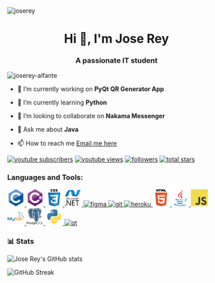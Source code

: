 ![joserey](https://res.cloudinary.com/dwqd0nals/image/upload/v1689513277/Black_And_White_Simple_Text_Gif_Instagram_Post_fvjwtq.gif)
###
<h1 align="center">Hi 👋, I'm Jose Rey</h1>
<h3 align="center">A passionate IT student</h3>

<p align="left"> <img src="https://komarev.com/ghpvc/?username=joserey-alfante&label=Profile%20views&color=0e75b6&style=flat" alt="joserey-alfante" /> </p>

- 🔭 I’m currently working on **PyQt QR Generator App**

- 🌱 I’m currently learning **Python**

- 👯 I’m looking to collaborate on **Nakama Messenger**

- 💬 Ask me about **Java**

- 📫 How to reach me <a href="mailto:alfantejoserey@gmail.com">Email me here</a>
<p align="left">
      <a href="https://www.youtube.com/c/---?sub_confirmation=1">
         <img alt="youtube subscribers" title="Subscribe to my YouTube channel" src="https://custom-icon-badges.demolab.com/youtube/channel/subscribers/UCJY4OAnY89AVcrcc5EZRV9Q?color=%23E05D44&label=SUBSCRIBE&logo=video&logoColor=white&style=for-the-badge&labelColor=CE4630"/></a> 
      <a href="https://www.youtube.com/c/---">
         <img alt="youtube views" title="YouTube views" src="https://custom-icon-badges.demolab.com/youtube/channel/views/UCJY4OAnY89AVcrcc5EZRV9Q?color=%23E1AD0E&logo=eye&logoColor=white&style=for-the-badge&labelColor=C79600"/></a> 
      <a href="https://github.com/---?tab=followers">
         <img alt="followers" title="Follow me on Github" src="https://custom-icon-badges.demolab.com/github/followers/joserey-alfante?color=236ad3&labelColor=1155ba&style=for-the-badge&logo=person-add&label=Follow&logoColor=white"/></a>
      <a href="https://github.com/---?tab=repositories&sort=stargazers">
         <img alt="total stars" title="Total stars on GitHub" src="https://custom-icon-badges.demolab.com/github/stars/joserey-alfante?color=55960c&style=for-the-badge&labelColor=488207&logo=star"/></a>
   </p>

<h3 align="left">Languages and Tools:</h3>
<p align="left"> <a href="https://www.cprogramming.com/" target="_blank" rel="noreferrer"> <img src="https://raw.githubusercontent.com/devicons/devicon/master/icons/c/c-original.svg" alt="c" width="40" height="40"/> </a> <a href="https://www.w3schools.com/cs/" target="_blank" rel="noreferrer"> <img src="https://raw.githubusercontent.com/devicons/devicon/master/icons/csharp/csharp-original.svg" alt="csharp" width="40" height="40"/> </a> <a href="https://www.w3schools.com/css/" target="_blank" rel="noreferrer"> <img src="https://raw.githubusercontent.com/devicons/devicon/master/icons/css3/css3-original-wordmark.svg" alt="css3" width="40" height="40"/> </a> <a href="https://dotnet.microsoft.com/" target="_blank" rel="noreferrer"> <img src="https://raw.githubusercontent.com/devicons/devicon/master/icons/dot-net/dot-net-original-wordmark.svg" alt="dotnet" width="40" height="40"/> </a> <a href="https://www.figma.com/" target="_blank" rel="noreferrer"> <img src="https://www.vectorlogo.zone/logos/figma/figma-icon.svg" alt="figma" width="40" height="40"/> </a> <a href="https://git-scm.com/" target="_blank" rel="noreferrer"> <img src="https://www.vectorlogo.zone/logos/git-scm/git-scm-icon.svg" alt="git" width="40" height="40"/> </a> <a href="https://heroku.com" target="_blank" rel="noreferrer"> <img src="https://www.vectorlogo.zone/logos/heroku/heroku-icon.svg" alt="heroku" width="40" height="40"/> </a> <a href="https://www.w3.org/html/" target="_blank" rel="noreferrer"> <img src="https://raw.githubusercontent.com/devicons/devicon/master/icons/html5/html5-original-wordmark.svg" alt="html5" width="40" height="40"/> </a> <a href="https://www.java.com" target="_blank" rel="noreferrer"> <img src="https://raw.githubusercontent.com/devicons/devicon/master/icons/java/java-original.svg" alt="java" width="40" height="40"/> </a> <a href="https://developer.mozilla.org/en-US/docs/Web/JavaScript" target="_blank" rel="noreferrer"> <img src="https://raw.githubusercontent.com/devicons/devicon/master/icons/javascript/javascript-original.svg" alt="javascript" width="40" height="40"/> </a> <a href="https://www.mysql.com/" target="_blank" rel="noreferrer"> <img src="https://raw.githubusercontent.com/devicons/devicon/master/icons/mysql/mysql-original-wordmark.svg" alt="mysql" width="40" height="40"/> </a> <a href="https://www.postgresql.org" target="_blank" rel="noreferrer"> <img src="https://raw.githubusercontent.com/devicons/devicon/master/icons/postgresql/postgresql-original-wordmark.svg" alt="postgresql" width="40" height="40"/> </a> <a   href="https://www.python.org" target="_blank" rel="noreferrer"> <img src="https://raw.githubusercontent.com/devicons/devicon/master/icons/python/python-original.svg" alt="python" width="40" height="40"/> </a> <a href="https://www.qt.io/" target="_blank" rel="noreferrer"> <img src="https://upload.wikimedia.org/wikipedia/commons/0/0b/Qt_logo_2016.svg" alt="qt" width="40" height="40"/> </a> </p>

### 📊 Stats

![Jose Rey's GitHub stats](https://github-readme-stats.vercel.app/api?username=joserey-alfante&show_icons=true&theme=dark)

![GitHub Streak](https://streak-stats.demolab.com?user=joserey-alfante&theme=dark&border_radius=4.5)

#
